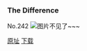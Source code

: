 ### The Difference
No.242
![图片不见了~~~](https://imgs.xkcd.com/comics/the_difference.png)

[原址](https://xkcd.com//242) [下载](https://imgs.xkcd.com/comics/the_difference.png)

